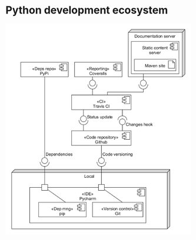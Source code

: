 # Python development ecosystem

![Python development architecture][dev_arch_python]

[dev_arch_python]: ../img/diagram/dev_arch_python.png
